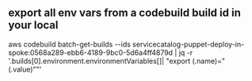 ## export all env vars from a codebuild build id in your local
aws codebuild batch-get-builds --ids servicecatalog-puppet-deploy-in-spoke:0568a289-ebb6-4189-9bc0-5d6a4ff4879d | jq -r '.builds[0].environment.environmentVariables[]| "export \(.name)=\"\(.value)\""' 


